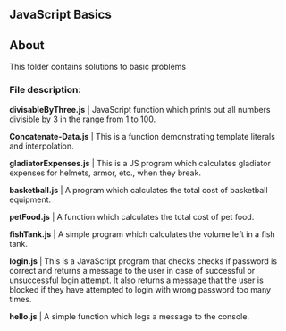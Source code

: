 ## JavaScript Basics

## About

This folder contains solutions to basic problems<br/>

### File description:

**divisableByThree.js** | JavaScript function which prints out all numbers divisible by 3 in the range from 1 to 100.<br/>

**Concatenate-Data.js** | This is a function demonstrating template literals and interpolation.<br/>

**gladiatorExpenses.js** | This is a JS program which calculates gladiator expenses for helmets, armor, etc., when they break.<br/>

**basketball.js** | A program which calculates the total cost of basketball equipment.<br/>

**petFood.js** | A function which calculates the total cost of pet food.<br/>

**fishTank.js** | A simple program which calculates the volume left in a fish tank.<br/>

**login.js** | This is a JavaScript program that checks checks if password is correct and returns a message to the user in case of successful or unsuccessful login attempt. It also returns a message that the user is blocked if they have attempted to login with wrong password   too many times.<br/>

**hello.js** | A simple function which logs a message to the console.<br/>
